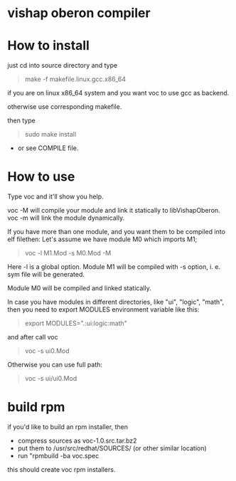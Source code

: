 
vishap oberon compiler
======================

How to install
==============

just cd into source directory and type

>make -f makefile.linux.gcc.x86_64

if you are on linux x86_64 system and you want voc to use gcc as backend.

otherwise use corresponding makefile.

then type

>sudo make install

- or see COMPILE file.

How to use
==========

Type voc and it'll show you help.

voc -M will compile your module and link it statically to libVishapOberon.
voc -m will link the module dynamically.

If you have more than one module, and you want them to be compiled into elf filethen:
Let's assume we have module M0 which imports M1;

>voc -l M1.Mod -s M0.Mod -M

Here -l is a global option.
Module M1 will be compiled with -s option, i. e. sym file will be generated.

Module M0 will be compiled and linked statically.

In case you have modules in different directories, like "ui", "logic", "math", then you need to export MODULES environment variable like this:

>export MODULES=".:ui:logic:math"

and after call voc

>voc -s ui0.Mod

Otherwise you can use full path:

>voc -s ui/ui0.Mod

build rpm
=========

if you'd like to build an rpm installer, then

* compress sources as voc-1.0.src.tar.bz2
* put them to /usr/src/redhat/SOURCES/ (or other similar location)
* run "rpmbuild -ba voc.spec

this should create voc rpm installers.
